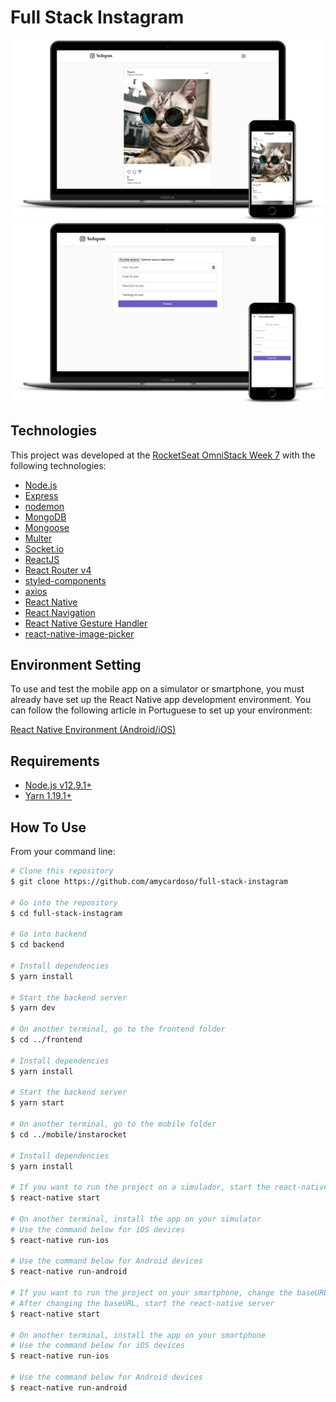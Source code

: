 # Full Stack Instagram
![Posts feed page](https://raw.githubusercontent.com/amycardoso/full-stack-instagram/master/prints/Feed.png)
![Page to make a new post](https://raw.githubusercontent.com/amycardoso/full-stack-instagram/master/prints/New.png)
## Technologies

This project was developed at the [RocketSeat OmniStack Week 7](https://rocketseat.com.br) with the following technologies:

-  [Node.js](https://nodejs.org)
-  [Express](https://expressjs.com/)
-  [nodemon](https://github.com/remy/nodemon)
-  [MongoDB](https://mongodb.com)
-  [Mongoose](https://mongoosejs.com/)
-  [Multer](https://github.com/expressjs/multer)
-  [Socket.io](https://socket.io/)
-  [ReactJS](https://reactjs.org/)
-  [React Router v4](https://github.com/ReactTraining/react-router)
-  [styled-components](https://www.styled-components.com/)
-  [axios](https://github.com/axios/axios)
-  [React Native](http://facebook.github.io/react-native/)
-  [React Navigation](https://reactnavigation.org/)
-  [React Native Gesture Handler](https://kmagiera.github.io/react-native-gesture-handler/)
-  [react-native-image-picker](https://github.com/react-native-community/react-native-image-picker)

## Environment Setting

To use and test the mobile app on a simulator or smartphone, you must already have set up the React Native app development environment. You can follow the following article in Portuguese to set up your environment:

[React Native Environment (Android/iOS)](https://docs.rocketseat.dev/ambiente-react-native/introducao)

## Requirements

 -  [Node.js v12.9.1+](https://nodejs.org)
 - [Yarn 1.19.1+](https://yarnpkg.com)

## How To Use

From your command line:

```bash
# Clone this repository
$ git clone https://github.com/amycardoso/full-stack-instagram 

# Go into the repository
$ cd full-stack-instagram

# Go into backend
$ cd backend

# Install dependencies
$ yarn install

# Start the backend server
$ yarn dev

# On another terminal, go to the frontend folder
$ cd ../frontend

# Install dependencies
$ yarn install

# Start the backend server
$ yarn start

# On another terminal, go to the mobile folder
$ cd ../mobile/instarocket

# Install dependencies
$ yarn install

# If you want to run the project on a simulador, start the react-native server as it is
$ react-native start

# On another terminal, install the app on your simulator
# Use the command below for iOS devices
$ react-native run-ios

# Use the command below for Android devices
$ react-native run-android

# If you want to run the project on your smartphone, change the baseURL on src/services/api.js to your machine's ethernet adapter IP. Use the ethernet adapter IP if you're on a cable connection or the WiFi adapter IP if you're on a wireless connection.
# After changing the baseURL, start the react-native server
$ react-native start

# On another terminal, install the app on your smartphone
# Use the command below for iOS devices
$ react-native run-ios

# Use the command below for Android devices
$ react-native run-android
```
